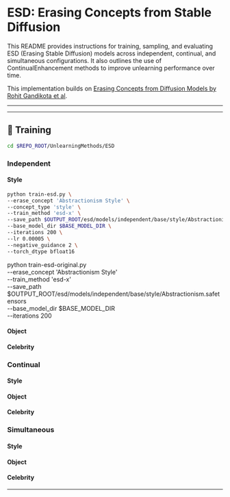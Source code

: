 # ESD: Erasing Concepts from Stable Diffusion

This README provides instructions for training, sampling, and evaluating ESD (Erasing Stable Diffusion) models across independent, continual, and simultaneous configurations. It also outlines the use of ContinualEnhancement methods to improve unlearning performance over time.

This implementation builds on [Erasing Concepts from Diffusion Models by Rohit Gandikota et al](https://github.com/rohitgandikota/erasing).

---

---

## 🧠 Training
```bash
cd $REPO_ROOT/UnlearningMethods/ESD
```
### Independent
#### Style
```bash
python train-esd.py \
--erase_concept 'Abstractionism Style' \
--concept_type 'style' \
--train_method 'esd-x' \
--save_path $OUTPUT_ROOT/esd/models/independent/base/style/Abstractionism.safetensors \
--base_model_dir $BASE_MODEL_DIR \
--iterations 200 \
--lr 0.00005 \
--negative_guidance 2 \
--torch_dtype bfloat16
```

python train-esd-original.py \
--erase_concept 'Abstractionism Style' \
--train_method 'esd-x' \
--save_path $OUTPUT_ROOT/esd/models/independent/base/style/Abstractionism.safetensors \
--base_model_dir $BASE_MODEL_DIR \
--iterations 200 

#### Object
#### Celebrity
### Continual
#### Style
#### Object
#### Celebrity
### Simultaneous
#### Style
#### Object
#### Celebrity

---

